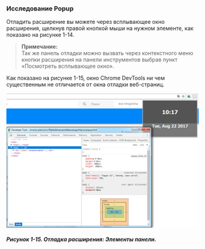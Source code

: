 ### Исследование Popup

Отладить расширение вы можете через всплывающее окно расширения, щелкнув правой кнопкой мыши на нужном элементе, как показано на рисунке 1-14.

> **Примечание:**  
> Так же панель отладки можно вызвать через контекстного меню кнопки расширения на панели инструментов выбрав пункт «Посмотреть всплывающее окно».

Как показано на рисунке 1-15, окно Chrome DevTools ни чем существенным не отличается от окна отладки веб-страниц.

![Рисунок 1-15. Отладка расширения: Элементы панели](/assets/figure-1-15.png)

##### Рисунок 1-15. _Отладка расширения: Элементы панели._



